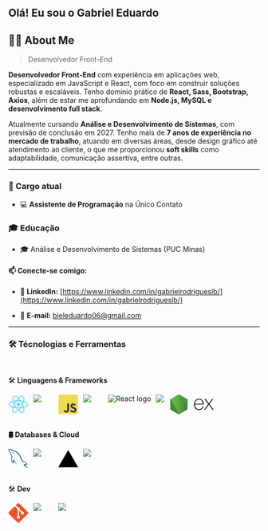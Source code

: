 ## Olá! Eu sou o Gabriel Eduardo

## 👨‍💻 About Me

> Desenvolvedor Front-End
 
**Desenvolvedor Front-End** com experiência em aplicações web, especializado em JavaScript e React, com foco em construir soluções robustas e escaláveis. Tenho domínio prático de **React, Sass, Bootstrap, Axios**, além de estar me aprofundando em **Node.js, MySQL e desenvolvimento full stack**. 

Atualmente cursando **Análise e Desenvolvimento de Sistemas**, com previsão de conclusão em 2027. Tenho mais de **7 anos de experiência no mercado de trabalho**, atuando em diversas áreas, desde design gráfico até atendimento ao cliente, o que me proporcionou **soft skills** como adaptabilidade, comunicação assertiva, entre outras.

---

### 📌 Cargo atual
- 💻 **Assistente de Programação** na Único Contato

### 🎓 Educação
- 🎓 Análise e Desenvolvimento de Sistemas (PUC Minas)

#### 📫 **Conecte-se comigo:**  

- 🔗 **LinkedIn:** [https://www.linkedin.com/in/gabrielrodrigueslb/](https://www.linkedin.com/in/gabrielrodrigueslb/)

- 📧 **E-mail:** [bieleduardo06@gmail.com](mailto:bieleduardo06@gmail.com)

---

### 🛠️ Técnologias e Ferramentas

<br/>

🛠️ **Linguagens & Frameworks**
<br/>

<div style="display: flex; gap: 10px">
  
  <img src="https://raw.githubusercontent.com/devicons/devicon/master/icons/react/react-original.svg" width="40">
  <img src="https://cdn.jsdelivr.net/gh/devicons/devicon@latest/icons/nextjs/nextjs-original.svg" width='40' />
  <img src="https://raw.githubusercontent.com/devicons/devicon/master/icons/javascript/javascript-original.svg" width="40">
  <img src="https://cdn.jsdelivr.net/gh/devicons/devicon@latest/icons/typescript/typescript-original.svg" width="40" />
  <img src="https://upload.wikimedia.org/wikipedia/commons/thumb/9/96/Sass_Logo_Color.svg/800px-Sass_Logo_Color.svg.png" height="40" alt="React logo" />
  <img src="https://cdn.jsdelivr.net/gh/devicons/devicon@latest/icons/bootstrap/bootstrap-original.svg" height="40"/>
  <img src="https://raw.githubusercontent.com/devicons/devicon/master/icons/nodejs/nodejs-original.svg" width="40">
  <img src="https://raw.githubusercontent.com/devicons/devicon/master/icons/express/express-original.svg" width="40">

          
</div>

<br/>

**🛢️ Databases & Cloud**
<br/>

<div style="display: flex; gap: 10px;">
  <img src="https://raw.githubusercontent.com/devicons/devicon/master/icons/mysql/mysql-original.svg" width="40">
<img src="https://cdn.jsdelivr.net/gh/devicons/devicon@latest/icons/postgresql/postgresql-plain-wordmark.svg" width="40" />
  <img src="https://raw.githubusercontent.com/devicons/devicon/master/icons/vercel/vercel-original.svg" alt="Vercel" width="40">
  <img src="https://camo.githubusercontent.com/fefd328256fa569e9d98dae1a06d995102ccd3b605b7173b41ce39fc5588bc78/68747470733a2f2f63646e2e6a7364656c6976722e6e65742f67682f64657669636f6e732f64657669636f6e2f69636f6e732f707269736d612f707269736d612d6f726967696e616c2e737667" width="40">
          
          
</div>

<br/>

🛠️ **Dev**
<br/>

<div style="display: flex; gap: 10px;">
  <img src="https://raw.githubusercontent.com/devicons/devicon/master/icons/git/git-original.svg" width="40">
  <img src="https://cdn.jsdelivr.net/gh/devicons/devicon@latest/icons/github/github-original.svg" width="40"/>     
  <img src="https://cdn.jsdelivr.net/gh/devicons/devicon@latest/icons/figma/figma-original.svg" height="40" />
</div>




